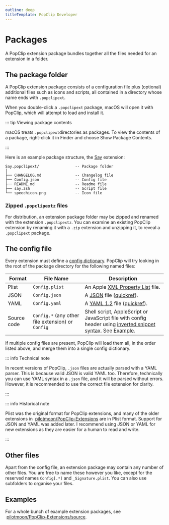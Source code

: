 ```yaml
---
outline: deep
titleTemplate: PopClip Developer
---
```


# Packages

A PopClip extension package bundles together all the files needed for an
extension in a folder.

## The package folder

A PopClip extension package consists of a configuration file plus (optional)
additional files such as icons and scripts, all contained in a directory whose
name ends with `.popclipext`.

When you double-click a `.popclipext` package, macOS will open it with PopClip,
which will attempt to load and install it.

::: tip Viewing package contents

macOS treats `.popclipext`directories as packages. To view the contents of a
package, right-click it in Finder and choose Show Package Contents.

:::

Here is an example package structure, the
[Say](https://github.com/pilotmoon/PopClip-Extensions/tree/master/source/Say.popclipext)
extension:

```
Say.popclipext/                -- Package folder
│
├── CHANGELOG.md               -- Changelog file
├── Config.json                -- Config file
├── README.md                  -- Readme file
├── say.zsh                    -- Script file
└── speechicon.png             -- Icon file
```

### Zipped `.popclipextz` files

For distribution, an extension package folder may be zipped and renamed with the
extension `.popclipextz`. You can examine an existing PopClip extension by
renaming it with a `.zip` extension and unzipping it, to reveal a `.popclipext`
package.

## The config file

Every extension must define a [config dictionary](./config.md). PopClip will try
looking in the root of the package directory for the following named files:

| Format      | File Name                                         | Description                                                                                                                                                                                                                                       |
| ----------- | ------------------------------------------------- | ------------------------------------------------------------------------------------------------------------------------------------------------------------------------------------------------------------------------------------------------- |
| Plist       | `Config.plist`                                    | An Apple [XML Property List](https://en.wikipedia.org/wiki/Property_list) file.                                                                                                                                                                   |
| JSON        | `Config.json`                                     | A [JSON](https://www.json.org/json-en.html) file ([quickref](https://quickref.me/json)).                                                                                                                                                          |
| YAML        | `Config.yaml`                                     | A [YAML 1.2](https://yaml.org) file ([quickref](https://quickref.me/yaml)).                                                                                                                                                                       |
| Source code | `Config.*` (any other file extension) or `Config` | Shell script, AppleScript or JavaScript file with config header using [inverted snippet syntax](./snippets.md#inverted-syntax). See [Example](https://github.com/pilotmoon/PopClip-Extensions/tree/master/source-contrib/IconPreview.popclipext). |

If multiple config files are present, PopClip will load them all, in the order
listed above, and merge them into a single config dictionary.

::: info Technical note

In recent versions of PopClip, `.json` files are actually parsed with a YAML
parser. This is because valid JSON is valid YAML too. Therefore, technically you
can use YAML syntax in a `.json` file, and it will be parsed without errors.
However, it is recommended to use the correct file extension for clarity.

:::

::: info Historical note

Plist was the original format for PopClip extensions, and many of the older
extensions in
<span style="white-space: nowrap"><GithubFilled />&nbsp;<a href="https://github.com/pilotmoon/PopClip-Extensions">pilotmoon/PopClip-Extensions</a></span>
are in Plist format. Support for JSON and YAML was added later. I recommend
using JSON or YAML for new extensions as they are easier for a human to read and
write.

:::

## Other files

Apart from the config file, an extension package may contain any number of other
files. You are free to name these however you like, except for the reserved
names `Config[.*]` and `_Signature.plist`. You can also use subfolders to
organise your files.

## Examples

For a whole bunch of example extension packages, see
<span style="white-space: nowrap"><GithubFilled />&nbsp;<a href="https://github.com/pilotmoon/PopClip-Extensions/tree/master/source">pilotmoon/PopClip-Extensions/source</a></span>.
